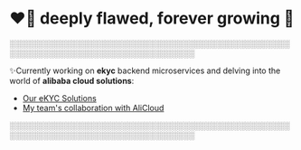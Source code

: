 <h1 align='center'><b>❤️‍🔥 deeply flawed, forever growing 🌱</b></h1>

░░░░░░░░░░░░░░░░░░░░░░░░░░░░░░░░░░░░░░░░░░░░░░░░░░░░░░░░░░░░░░░░░░░░░░░░░░░░░░░░░░░

✨Currently working on **ekyc** backend microservices and delving into the world of **alibaba cloud solutions**:
* [Our eKYC Solutions](https://www.businesstoday.com.my/2023/11/14/ant-group-sains-collaborate-for-advanced-mobile-identity-solutions-in-malaysia/) 
* [My team's collaboration with AliCloud](https://www.alibabacloud.com/press-room/alibaba-cloud-accelerates-sains-mission-as-a-world)

░░░░░░░░░░░░░░░░░░░░░░░░░░░░░░░░░░░░░░░░░░░░░░░░░░░░░░░░░░░░░░░░░░░░░░░░░░░░░░░░░░░

